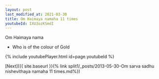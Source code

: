 ```yaml
---
layout: post
last_modified_at: 2021-03-30
title: Om Haimaya namaha 11 times
youtubeId: IXU3ozKSmdI
---
```

 
 
Om Haimaya nama 
 
 -  Who is of the colour of Gold 
 
  
 
  
 
 
 
 
 
 


{% include youtubePlayer.html id=page.youtubeId %}
 
[Next]({{ site.baseurl }}{% link  split1/_posts/2013-05-30-Om sarva sadhu nishevithaya namaha 11 times.md%})
 
